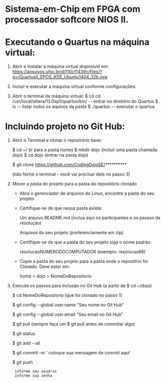 # Sistema-em-Chip em FPGA com processador softcore NIOS II.

# Executando o Quartus na máquina virtual:

1. Abrir e instalar a máquina virtual disponível em:
  https://arquivos.ufsc.br/d/110cf1439c/files/?p=/QuartusII_EPOS_KDE_Ubuntu1404_32b.ova
  
2. Incluir e executar a máquina virtual conforme configurações:

3. Abrir o terminal da máquina virtual:
  $ cd cd /usr/local/altera/13.0sp1/quartus/bin/    		-- entrar no diretório do Quartus
  $ ls                                              		-- listar todos os aquivos da pasta
  $ ./quartus                                      		-- executar o quartus


# Incluindo projeto no Git Hub:

1. Abrir o Terminal e clonar o reposirório base:

	$ cd ~/			(ir para a pasta home)
	$ mkdir dojo		(incluir uma pasta chamada dojo)
	$ cd dojo		(entrar na pasta dojo)
	
	$ git clone https://github.com/CodingDojoSE/**********

	(não feche o terminal - você vai precisar dele no passo 3)
	
	

2. Mover a pasta do projeto para a pasta do repositório clonado

	- Abra o gerenciador de arquivos do Linux, encontre a pasta do seu projeto

	- Certifique-se de que nessa pasta existe:
	
		Um arquivo README.md		(inclua aqui os participantes e os passos da resolução)

		Arquivos do seu projeto		(preferenciamente em zip)
	
	- Certifique-se de que a pasta do seu projeto siga o nome padrão:

		resolucaoNUMERODOCOMPUTADOR	(exemplo: resolucao66)

	- Copie a pasta do seu projeto para a pasta onde o repositírio foi Clonado. Deve estar em:

		home > dojo > NomeDoRepositorio
		
		

3. Execute os passos para inclusão no Git Hub (a partir de $ cd ~/dojo)

	$ cd NomeDoRepositorio	(que foi clonado no passo 1)

	$ git config --global user.name "Seu nome no Git Hub"
	
	$ git config --global user.email "Seu email no Git Hub"
	
	$ git pull		(sempre faça um $ git pull antes de commitar algo)
	
	$ git status
	
	$ git add --all
	
	$ git commit -m ' coloque sua mensagem de commit aqui'
	
	$ git push
	
	
		informe seu usuário
		informe sua senha 

		

